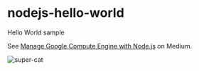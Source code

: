 # nodejs-hello-world
Hello World sample

See [Manage Google Compute Engine with Node.js](https://medium.com/@fhinkel/manage-google-compute-engine-with-node-js-eef8e7a111b4) on Medium.

![super-cat](https://cutecatshq.com/wp-content/uploads/2014/03/Super-Cat-Follow-Wildeducation-On-Twitter-For-More-Pics.jpg)

